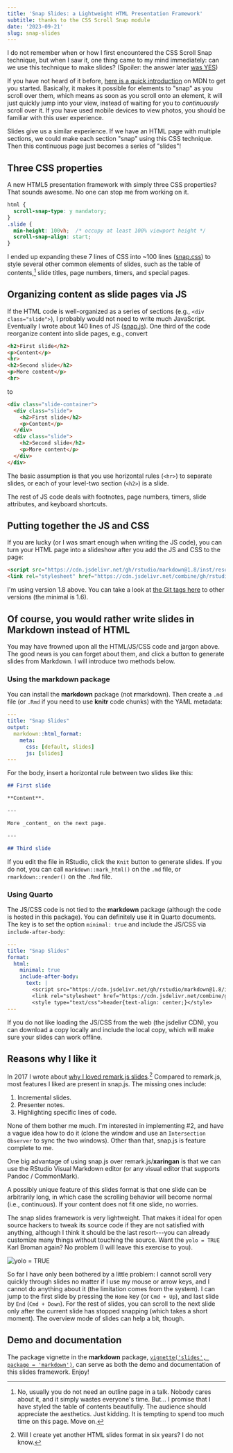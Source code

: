 ```yaml
---
title: 'Snap Slides: a Lightweight HTML Presentation Framework'
subtitle: thanks to the CSS Scroll Snap module
date: '2023-09-21'
slug: snap-slides
---
```


I do not remember when or how I first encountered the CSS Scroll Snap technique,
but when I saw it, one thing came to my mind immediately: can we use this
technique to make slides? (Spoiler: the answer later [was
YES](https://cran.r-project.org/web/packages/markdown/vignettes/slides.html))

If you have not heard of it before, [here is a quick
introduction](https://developer.mozilla.org/en-US/docs/Web/CSS/CSS_Scroll_Snap/Basic_concepts)
on MDN to get you started. Basically, it makes it possible for elements to
"snap" as you scroll over them, which means as soon as you scroll onto an
element, it will just quickly jump into your view, instead of waiting for you to
*continuously* scroll over it. If you have used mobile devices to view photos,
you should be familiar with this user experience.

Slides give us a similar experience. If we have an HTML page with multiple
sections, we could make each section "snap" using this CSS technique. Then this
continuous page just becomes a series of "slides"!

## Three CSS properties

A new HTML5 presentation framework with simply three CSS properties? That sounds
awesome. No one can stop me from working on it.

``` css
html {
  scroll-snap-type: y mandatory;
}
.slide {
  min-height: 100vh;  /* occupy at least 100% viewport height */
  scroll-snap-align: start;
}
```

I ended up expanding these 7 lines of CSS into ~100 lines
([snap.css](https://github.com/rstudio/markdown/blob/master/inst/resources/snap.css))
to style several other common elements of slides, such as the table of
contents,[^1] slide titles, page numbers, timers, and special pages.

[^1]: No, usually you do not need an outline page in a talk. Nobody cares about
    it, and it simply wastes everyone's time. But... I promise that I have
    styled the table of contents beautifully. The audience should appreciate the
    aesthetics. Just kidding. It is tempting to spend too much time on this
    page. Move on.

## Organizing content as slide pages via JS

If the HTML code is well-organized as a series of sections (e.g.,
`<div class="slide">`), I probably would not need to write much JavaScript.
Eventually I wrote about 140 lines of JS
([snap.js](https://github.com/rstudio/markdown/blob/master/inst/resources/snap.js)).
One third of the code reorganize content into slide pages, e.g., convert

``` html
<h2>First slide</h2>
<p>Content</p>
<hr>
<h2>Second slide</h2>
<p>More content</p>
<hr>
```

to

``` html
<div class="slide-container">
  <div class="slide">
    <h2>First slide</h2>
    <p>Content</p>
  </div>
  <div class="slide">
    <h2>Second slide</h2>
    <p>More content</p>
  </div>
</div>
```

The basic assumption is that you use horizontal rules (`<hr>`) to separate
slides, or each of your level-two section (`<h2>`) is a slide.

The rest of JS code deals with footnotes, page numbers, timers, slide
attributes, and keyboard shortcuts.

## Putting together the JS and CSS

If you are lucky (or I was smart enough when writing the JS code), you can turn
your HTML page into a slideshow after you add the JS and CSS to the page:

``` html
<script src="https://cdn.jsdelivr.net/gh/rstudio/markdown@1.8/inst/resources/snap.min.js" defer></script>
<link rel="stylesheet" href="https://cdn.jsdelivr.net/combine/gh/rstudio/markdown@1.8/inst/resources/default.min.css,gh/rstudio/markdown@1.8/inst/resources/snap.min.css">
```

I'm using version 1.8 above. You can take a look at [the Git tags
here](https://github.com/rstudio/markdown/tags) to other versions (the minimal
is 1.6).

## Of course, you would rather write slides in Markdown instead of HTML

You may have frowned upon all the HTML/JS/CSS code and jargon above. The good
news is you can forget about them, and click a button to generate slides from
Markdown. I will introduce two methods below.

### Using the **markdown** package

You can install the **markdown** package (not **r**markdown). Then create a
`.md` file (or `.Rmd` if you need to use **knitr** code chunks) with the YAML
metadata:

``` yaml
---
title: "Snap Slides"
output:
  markdown::html_format:
    meta:
      css: [default, slides]
      js: [slides]
---
```

For the body, insert a horizontal rule between two slides like this:

``` md
## First slide

**Content**.

---

More _content_ on the next page.

---

## Third slide
```

If you edit the file in RStudio, click the `Knit` button to generate slides. If
you do not, you can call `markdown::mark_html()` on the `.md` file, or
`rmarkdown::render()` on the `.Rmd` file.

### Using Quarto

The JS/CSS code is not tied to the **markdown** package (although the code is
hosted in this package). You can definitely use it in Quarto documents. The key
is to set the option `minimal: true` and include the JS/CSS via
`include-after-body`:

``` yaml
---
title: "Snap Slides"
format:
  html:
    minimal: true
    include-after-body:
      text: |
        <script src="https://cdn.jsdelivr.net/gh/rstudio/markdown@1.8/inst/resources/snap.min.js" defer></script>
        <link rel="stylesheet" href="https://cdn.jsdelivr.net/combine/gh/rstudio/markdown@1.8/inst/resources/default.min.css,gh/rstudio/markdown@1.8/inst/resources/snap.min.css>
        <style type="text/css">header{text-align: center;}</style>
---
```

If you do not like loading the JS/CSS from the web (the jsdelivr CDN), you can
download a copy locally and include the local copy, which will make sure your
slides can work offline.

## Reasons why I like it

In 2017 I wrote about [why I loved remark.js
slides](/en/2017/08/why-xaringan-remark-js/).[^2] Compared to remark.js, most
features I liked are present in snap.js. The missing ones include:

[^2]: Will I create yet another HTML slides format in six years? I do not know.

1.  Incremental slides.
2.  Presenter notes.
3.  Highlighting specific lines of code.

None of them bother me much. I'm interested in implementing #2, and have a vague
idea how to do it (clone the window and use an `Intersection Observer` to sync
the two windows). Other than that, snap.js is feature complete to me.

One big advantage of using snap.js over remark.js/**xaringan** is that we can
use the RStudio Visual Markdown editor (or any visual editor that supports
Pandoc / CommonMark).

A possibly unique feature of this slides format is that one slide can be
arbitrarily long, in which case the scrolling behavior will become normal (i.e.,
continuous). If your content does not fit one slide, no worries.

The snap slides framework is very lightweight. That makes it ideal for open
source hackers to tweak its source code if they are not satisfied with anything,
although I think it should be the last resort---you can already customize many
things without touching the source. Want the `yolo = TRUE` Karl Broman again? No
problem (I will leave this exercise to you).

![yolo =
TRUE](https://github.com/yihui/xaringan/releases/download/v0.0.2/karl-moustache.jpg)

So far I have only been bothered by a little problem: I cannot scroll very
quickly through slides no matter if I use my mouse or arrow keys, and I cannot
do anything about it (the limitation comes from the system). I can jump to the
first slide by pressing the `Home` key (or `Cmd + Up`), and last slide by `End`
(`Cmd + Down`). For the rest of slides, you can scroll to the next slide only
after the current slide has stopped snapping (which takes a short moment). The
overview mode of slides can help a bit, though.

## Demo and documentation

The package vignette in the **markdown** package,
[`vignette('slides', package = 'markdown')`](https://cran.r-project.org/web/packages/markdown/vignettes/slides.html),
can serve as both the demo and documentation of this slides framework. Enjoy!
